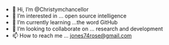 - 👋 Hi, I’m @Christymchancellor
- 👀 I’m interested in ... open source intelligence
- 🌱 I’m currently learning ...the word GitHub
- 💞️ I’m looking to collaborate on ... research and development
- 📫 How to reach me ... jones74rose@gmail.com

<!---
Christymchancellor/Christymchancellor is a ✨ special ✨ repository because its `README.md` (this file) appears on your GitHub profile.
You can click the Preview link to take a look at your changes.
--->
